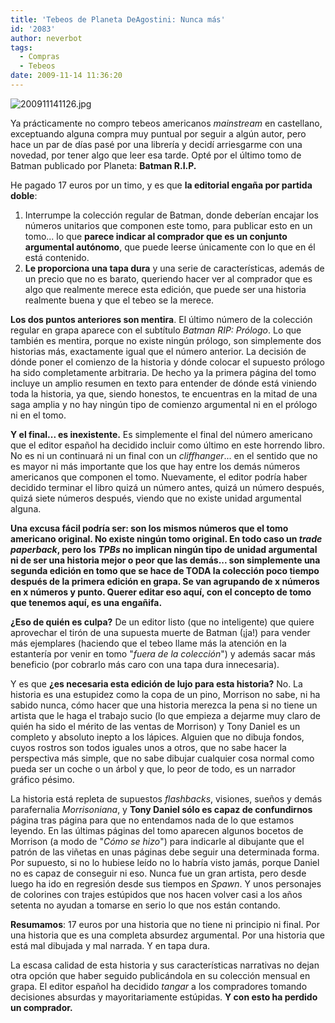 ```yaml
---
title: 'Tebeos de Planeta DeAgostini: Nunca más'
id: '2083'
author: neverbot
tags:
  - Compras
  - Tebeos
date: 2009-11-14 11:36:20
---
```


![200911141126.jpg](./200911141126.jpg) 

Ya prácticamente no compro tebeos americanos _mainstream_ en castellano, exceptuando alguna compra muy puntual por seguir a algún autor, pero hace un par de días pasé por una librería y decidí arriesgarme con una novedad, por tener algo que leer esa tarde. Opté por el último tomo de Batman publicado por Planeta: **Batman R.I.P.**

He pagado 17 euros por un timo, y es que **la editorial engaña por partida doble**:

1.  Interrumpe la colección regular de Batman, donde deberían encajar los números unitarios que componen este tomo, para publicar esto en un tomo... lo que **parece indicar al comprador que es un conjunto argumental autónomo**, que puede leerse únicamente con lo que en él está contenido.
2.  **Le proporciona una tapa dura** y una serie de características, además de un precio que no es barato, queriendo hacer ver al comprador que es algo que realmente merece esta edición, que puede ser una historia realmente buena y que el tebeo se la merece.

**Los dos puntos anteriores son mentira**. El último número de la colección regular en grapa aparece con el subtítulo _Batman RIP: Prólogo_. Lo que también es mentira, porque no existe ningún prólogo, son simplemente dos historias más, exactamente igual que el número anterior. La decisión de dónde poner el comienzo de la historia y dónde colocar el supuesto prólogo ha sido completamente arbitraria. De hecho ya la primera página del tomo incluye un amplio resumen en texto para entender de dónde está viniendo toda la historia, ya que, siendo honestos, te encuentras en la mitad de una saga amplia y no hay ningún tipo de comienzo argumental ni en el prólogo ni en el tomo.

**Y el final... es inexistente.** Es simplemente el final del número americano que el editor español ha decidido incluir como último en este horrendo libro. No es ni un continuará ni un final con un _cliffhanger_... en el sentido que no es mayor ni más importante que los que hay entre los demás números americanos que componen el tomo. Nuevamente, el editor podría haber decidido terminar el libro quizá un número antes, quizá un número después, quizá siete números después, viendo que no existe unidad argumental alguna.

**Una excusa fácil podría ser: son los mismos números que el tomo americano original. No existe ningún tomo original. En todo caso un _trade paperback_, pero los _TPBs_ no implican ningún tipo de unidad argumental ni de ser una historia mejor o peor que las demás... son simplemente una segunda edición en tomo que se hace de TODA la colección poco tiempo después de la primera edición en grapa. Se van agrupando de x números en x números y punto. Querer editar eso aquí, con el concepto de tomo que tenemos aquí, es una engañifa.**

**¿Eso de quién es culpa?** De un editor listo (que no inteligente) que quiere aprovechar el tirón de una supuesta muerte de Batman (¡ja!) para vender más ejemplares (haciendo que el tebeo llame más la atención en la estantería por venir en tomo "_fuera de la colección_") y además sacar más beneficio (por cobrarlo más caro con una tapa dura innecesaria).

Y es que **¿es necesaria esta edición de lujo para esta historia?** No. La historia es una estupidez como la copa de un pino, Morrison no sabe, ni ha sabido nunca, cómo hacer que una historia merezca la pena si no tiene un artista que le haga el trabajo sucio (lo que empieza a dejarme muy claro de quién ha sido el mérito de las ventas de Morrison) y Tony Daniel es un completo y absoluto inepto a los lápices. Alguien que no dibuja fondos, cuyos rostros son todos iguales unos a otros, que no sabe hacer la perspectiva más simple, que no sabe dibujar cualquier cosa normal como pueda ser un coche o un árbol y que, lo peor de todo, es un narrador gráfico pésimo.

La historia está repleta de supuestos _flashbacks_, visiones, sueños y demás parafernalia _Morrisoniana_, y **Tony Daniel sólo es capaz de confundirnos** página tras página para que no entendamos nada de lo que estamos leyendo. En las últimas páginas del tomo aparecen algunos bocetos de Morrison (a modo de "_Cómo se hizo_") para indicarle al dibujante que el patrón de las viñetas en unas páginas debe seguir una determinada forma. Por supuesto, si no lo hubiese leído no lo habría visto jamás, porque Daniel no es capaz de conseguir ni eso. Nunca fue un gran artista, pero desde luego ha ido en regresión desde sus tiempos en _Spawn_. Y unos personajes de colorines con trajes estúpidos que nos hacen volver casi a los años setenta no ayudan a tomarse en serio lo que nos están contando.

**Resumamos**: 17 euros por una historia que no tiene ni principio ni final. Por una historia que es una completa absurdez argumental. Por una historia que está mal dibujada y mal narrada. Y en tapa dura.

La escasa calidad de esta historia y sus características narrativas no dejan otra opción que haber seguido publicándola en su colección mensual en grapa. El editor español ha decidido _tangar_ a los compradores tomando decisiones absurdas y mayoritariamente estúpidas. **Y con esto ha perdido un comprador.**